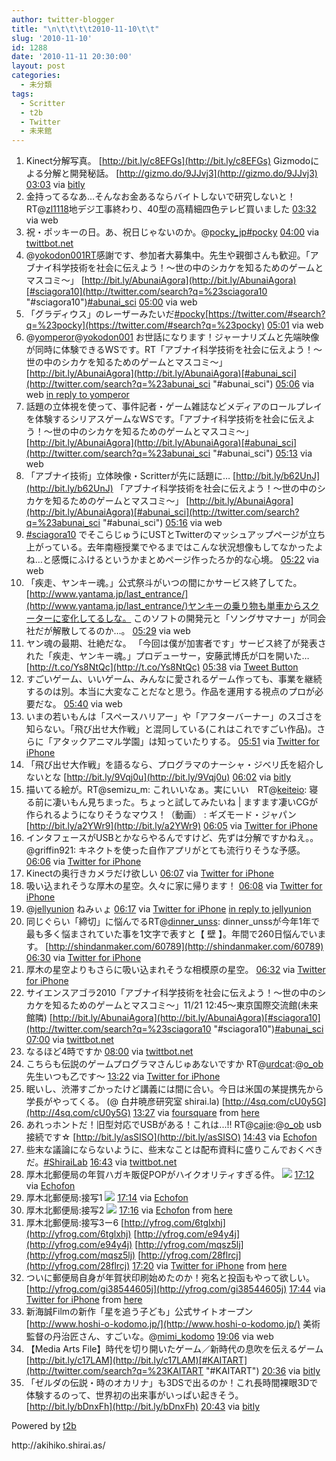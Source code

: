 ```yaml
---
author: twitter-blogger
title: "\n\t\t\t\t2010-11-10\t\t"
slug: '2010-11-10'
id: 1288
date: '2010-11-11 20:30:00'
layout: post
categories:
  - 未分類
tags:
  - Scritter
  - t2b
  - Twitter
  - 未来館
---
```


<div xmlns:georss="http://www.georss.org/georss">

1.  <span><span>Kinect分解写真。 [http://bit.ly/c8EFGs](http://bit.ly/c8EFGs) Gizmodoによる分解と開発秘話。 [http://gizmo.do/9JJvj3](http://gizmo.do/9JJvj3)</span> <span>[<span>03:03</span>](http://twitter.com/o_ob/status/2360692237668352) <span>via [bitly](http://bit.ly)</span></span></span>
2.  <span><span>金持ってるなあ…そんなお金あるならバイトしないで研究しないと！ RT@[zl1118](http://twitter.com/zl1118 "zl1118")地デジ工事終わり、40型の高精細四色テレビ買いました</span> <span>[<span>03:32</span>](http://twitter.com/o_ob/status/2367884839878656) <span>via web</span></span></span>
3.  <span><span>祝・ポッキーの日。あ、祝日じゃないのか。@[pocky_jp](http://twitter.com/pocky_jp "pocky_jp")[#pocky](http://twitter.com/search?q=%23pocky "#pocky")</span> <span>[<span>04:00</span>](http://twitter.com/o_ob/status/2375055883374592) <span>via [twittbot.net](http://twittbot.net/)</span></span></span>
4.  <span><span>@[yokodon001RT](http://twitter.com/yokodon001RT "yokodon001RT")感謝です、参加者大募集中。先生や親御さんも歓迎。「アブナイ科学技術を社会に伝えよう！～世の中のシカケを知るためのゲームとマスコミ～」 [http://bit.ly/AbunaiAgora](http://bit.ly/AbunaiAgora)[#sciagora10](http://twitter.com/search?q=%23sciagora10 "#sciagora10")[#abunai_sci](http://twitter.com/search?q=%23abunai_sci "#abunai_sci")</span> <span>[<span>05:00</span>](http://twitter.com/o_ob/status/2390087044177920) <span>via web</span></span></span>
5.  <span><span>「グラディウス」のレーザーみたいだ[#pocky](http://twitter.com/search?q=%23pocky "#pocky")[https://twitter.com/#search?q=%23pocky](https://twitter.com/#search?q=%23pocky)</span> <span>[<span>05:01</span>](http://twitter.com/o_ob/status/2390477529681922) <span>via web</span></span></span>
6.  <span><span>@[yomperor](http://twitter.com/yomperor "yomperor")@[yokodon001](http://twitter.com/yokodon001 "yokodon001") お世話になります！ジャーナリズムと先端映像が同時に体験できるWSです。RT「アブナイ科学技術を社会に伝えよう！～世の中のシカケを知るためのゲームとマスコミ～」 [http://bit.ly/AbunaiAgora](http://bit.ly/AbunaiAgora)[#abunai_sci](http://twitter.com/search?q=%23abunai_sci "#abunai_sci")</span> <span>[<span>05:06</span>](http://twitter.com/o_ob/status/2391588407877632) <span>via web</span> [in reply to yomperor](http://twitter.com/yomperor/status/2390708438700034)</span></span>
7.  <span><span>話題の立体視を使って、事件記者・ゲーム雑誌などメディアのロールプレイを体験するシリアスゲームなWSです。「アブナイ科学技術を社会に伝えよう！～世の中のシカケを知るためのゲームとマスコミ～」 [http://bit.ly/AbunaiAgora](http://bit.ly/AbunaiAgora)[#abunai_sci](http://twitter.com/search?q=%23abunai_sci "#abunai_sci")</span> <span>[<span>05:13</span>](http://twitter.com/o_ob/status/2393528567070720) <span>via web</span></span></span>
8.  <span><span>「アブナイ技術」立体映像・Scritterが先に話題に… [http://bit.ly/b62UnJ](http://bit.ly/b62UnJ) 「アブナイ科学技術を社会に伝えよう！～世の中のシカケを知るためのゲームとマスコミ～」 [http://bit.ly/AbunaiAgora](http://bit.ly/AbunaiAgora)[#abunai_sci](http://twitter.com/search?q=%23abunai_sci "#abunai_sci")</span> <span>[<span>05:16</span>](http://twitter.com/o_ob/status/2394185562849280) <span>via web</span></span></span>
9.  <span><span>[#sciagora10](http://twitter.com/search?q=%23sciagora10 "#sciagora10") でそこらじゅうにUSTとTwitterのマッシュアップページが立ち上がっている。去年南極授業でやるまではこんな状況想像もしてなかったよね…と感慨にふけるというかまとめページ作ったろか的な心境。</span> <span>[<span>05:22</span>](http://twitter.com/o_ob/status/2395704450351104) <span>via web</span></span></span>
10.  <span><span>「疾走、ヤンキー魂。」公式祭斗がいつの間にかサービス終了してた。 [http://www.yantama.jp/last_entrance/](http://www.yantama.jp/last_entrance/)ヤンキーの乗り物も単車からスクーターに変化してるしな。 このソフトの開発元と「ソングサマナー」が同会社だが解散してるのか…。</span> <span>[<span>05:29</span>](http://twitter.com/o_ob/status/2397551269519360) <span>via web</span></span></span>
11.  <span><span>ヤン魂の最期、壮絶だな。 「今回は僕が加害者です」サービス終了が発表された「疾走、ヤンキー魂。」プロデューサー，安藤武博氏が口を開いた… [http://t.co/Ys8NtQc](http://t.co/Ys8NtQc)</span> <span>[<span>05:38</span>](http://twitter.com/o_ob/status/2399751433625600) <span>via [Tweet Button](http://twitter.com/tweetbutton)</span></span></span>
12.  <span><span>すごいゲーム、いいゲーム、みんなに愛されるゲーム作っても、事業を継続するのは別。本当に大変なことだなと思う。作品を運用する視点のプロが必要だな。</span> <span>[<span>05:40</span>](http://twitter.com/o_ob/status/2400253441474561) <span>via web</span></span></span>
13.  <span><span>いまの若いもんは「スペースハリアー」や「アフターバーナー」のスゴさを知らない。「飛び出せ大作戦」と混同している(これはこれですごい作品)。さらに「アタックアニマル学園」は知っていたりする。</span> <span>[<span>05:51</span>](http://twitter.com/o_ob/status/2403034109837312) <span>via [Twitter for iPhone](http://twitter.com/)</span></span></span>
14.  <span><span>「飛び出せ大作戦」を語るなら、プログラマのナーシャ・ジベリ氏を紹介しないとな [http://bit.ly/9Vqj0u](http://bit.ly/9Vqj0u)</span> <span>[<span>06:02</span>](http://twitter.com/o_ob/status/2405821191290880) <span>via [bitly](http://bit.ly)</span></span></span>
15.  <span><span>描いてる絵が。RT@semizu_m: これいいなぁ。実にいい　RT@[keiteio](http://twitter.com/keiteio "keiteio"): 寝る前に凄いもん見ちまった。ちょっと試してみたいね | ますます凄いCGが作られるようになりそうなマウス！（動画） : ギズモード・ジャパン [http://bit.ly/a2YWr9](http://bit.ly/a2YWr9)</span> <span>[<span>06:05</span>](http://twitter.com/o_ob/status/2406548793991168) <span>via [Twitter for iPhone](http://twitter.com/)</span></span></span>
16.  <span><span>インタフェースがUSBとかならやるんですけど、先ずは分解ですかねえ。。@griffin921: キネクトを使った自作アプリがとても流行りそうな予感。</span> <span>[<span>06:06</span>](http://twitter.com/o_ob/status/2406771192762368) <span>via [Twitter for iPhone](http://twitter.com/)</span></span></span>
17.  <span><span>Kinectの奥行きカメラだけ欲しい</span> <span>[<span>06:07</span>](http://twitter.com/o_ob/status/2406996699516928) <span>via [Twitter for iPhone](http://twitter.com/)</span></span></span>
18.  <span><span>吸い込まれそうな厚木の星空。久々に家に帰ります！</span> <span>[<span>06:08</span>](http://twitter.com/o_ob/status/2407141700804608) <span>via [Twitter for iPhone](http://twitter.com/)</span></span></span>
19.  <span><span>@[jellyunion](http://twitter.com/jellyunion "jellyunion") ねみぃょ</span> <span>[<span>06:17</span>](http://twitter.com/o_ob/status/2409577945497600) <span>via [Twitter for iPhone](http://twitter.com/)</span> [in reply to jellyunion](http://twitter.com/jellyunion/status/2407335746080768)</span></span>
20.  <span><span>同じぐらい「締切」に悩んでるRT@[dinner_unss](http://twitter.com/dinner_unss "dinner_unss"): dinner_unssが今年1年で最も多く悩まされていた事を1文字で表すと【 壁 】。年間で260日悩んでいます。 [http://shindanmaker.com/60789](http://shindanmaker.com/60789)</span> <span>[<span>06:30</span>](http://twitter.com/o_ob/status/2412757982908417) <span>via [Twitter for iPhone](http://twitter.com/)</span></span></span>
21.  <span><span>厚木の星空よりもさらに吸い込まれそうな相模原の星空。</span> <span>[<span>06:32</span>](http://twitter.com/o_ob/status/2413180672286720) <span>via [Twitter for iPhone](http://twitter.com/)</span></span></span>
22.  <span><span>サイエンスアゴラ2010「アブナイ科学技術を社会に伝えよう！～世の中のシカケを知るためのゲームとマスコミ～」11/21 12:45～東京国際交流館(未来館隣) [http://bit.ly/AbunaiAgora](http://bit.ly/AbunaiAgora)[#sciagora10](http://twitter.com/search?q=%23sciagora10 "#sciagora10")[#abunai_sci](http://twitter.com/search?q=%23abunai_sci "#abunai_sci")</span> <span>[<span>07:00</span>](http://twitter.com/o_ob/status/2420375744942080) <span>via [twittbot.net](http://twittbot.net/)</span></span></span>
23.  <span><span>なるほど4時ですか</span> <span>[<span>08:00</span>](http://twitter.com/o_ob/status/2435463885357057) <span>via [twittbot.net](http://twittbot.net/)</span></span></span>
24.  <span><span>こちらも伝説のゲームプログラマさんじゅあないですか RT@[urdcat](http://twitter.com/urdcat "urdcat"):@[o_ob](http://twitter.com/o_ob "o_ob") 先生いつも乙です〜</span> <span>[<span>13:22</span>](http://twitter.com/o_ob/status/2516575743647744) <span>via [Twitter for iPhone](http://twitter.com/)</span></span></span>
25.  <span><span>眠いし、渋滞すごかったけど講義には間に合い。今日は米国の某提携先から学長がやってくる。 (@ 白井暁彦研究室 shirai.la) [http://4sq.com/cU0y5G](http://4sq.com/cU0y5G)</span> <span>[<span>13:27</span>](http://twitter.com/o_ob/status/2517699993280512) <span>via [foursquare](http://foursquare.com)</span> from [here<span></span>](http://maps.google.com/maps?q=35.4863235,139.3416822)</span></span>
26.  <span><span>あれっホントだ！旧型対応でUSBがある！これは...!! RT@[cajie](http://twitter.com/cajie "cajie"):@[o_ob](http://twitter.com/o_ob "o_ob") usb接続です☆ [http://bit.ly/asSISO](http://bit.ly/asSISO)</span> <span>[<span>14:43</span>](http://twitter.com/o_ob/status/2536867685736448) <span>via [Echofon](http://www.echofon.com/)</span></span></span>
27.  <span><span>些末な議論にならないように、些末なことは配布資料に盛りこんでおくべきだ。[#ShiraiLab](http://twitter.com/search?q=%23ShiraiLab "#ShiraiLab")</span> <span>[<span>16:43</span>](http://twitter.com/o_ob/status/2567035477299200) <span>via [twittbot.net](http://twittbot.net/)</span></span></span>
28.  <span><span>厚木北郵便局の年賀ハガキ販促POPがハイクオリティすぎる件。 [![](http://twitpic.com/show/thumb/35r8ll)](http://twitpic.com/35r8ll)</span> <span>[<span>17:12</span>](http://twitter.com/o_ob/status/2574404131229696) <span>via [Echofon](http://www.echofon.com/)</span></span></span>
29.  <span><span>厚木北郵便局:接写1 [![](http://twitpic.com/show/thumb/35r96q)](http://twitpic.com/35r96q)</span> <span>[<span>17:14</span>](http://twitter.com/o_ob/status/2574952897187840) <span>via [Echofon](http://www.echofon.com/)</span></span></span>
30.  <span><span>厚木北郵便局:接写2 [![](http://twitpic.com/show/thumb/35r9pt)](http://twitpic.com/35r9pt)</span> <span>[<span>17:16</span>](http://twitter.com/o_ob/status/2575409300377600) <span>via [Echofon](http://www.echofon.com/)</span> from [ here<span></span>](http://maps.google.com/maps?q=35.488478,139.340190)</span></span>
31.  <span><span>厚木北郵便局:接写3ー6 [http://yfrog.com/6tglxhj](http://yfrog.com/6tglxhj) [http://yfrog.com/e94y4j](http://yfrog.com/e94y4j) [http://yfrog.com/mqsz5lj](http://yfrog.com/mqsz5lj) [http://yfrog.com/28flrcj](http://yfrog.com/28flrcj)</span> <span>[<span>17:20</span>](http://twitter.com/o_ob/status/2576299956637696) <span>via [Twitter for iPhone](http://twitter.com/)</span> from [here<span></span>](http://maps.google.com/maps?q=35.48847788,139.34019011)</span></span>
32.  <span><span>ついに郵便局自身が年賀状印刷始めたのか！宛名と投函もやって欲しい。 [http://yfrog.com/gi38544605j](http://yfrog.com/gi38544605j)</span> <span>[<span>17:44</span>](http://twitter.com/o_ob/status/2582374164467713) <span>via [Twitter for iPhone](http://twitter.com/)</span> from [here<span></span>](http://maps.google.com/maps?q=35.48847788,139.34019011)</span></span>
33.  <span><span>新海誠Filmの新作「星を追う子ども」公式サイトオープン [http://www.hoshi-o-kodomo.jp/](http://www.hoshi-o-kodomo.jp/) 美術監督の丹治匠さん、すごいな。@[mimi_kodomo](http://twitter.com/mimi_kodomo "mimi_kodomo")</span> <span>[<span>19:06</span>](http://twitter.com/o_ob/status/2603125164744704) <span>via web</span></span></span>
34.  <span><span>【Media Arts File】時代を切り開いたゲーム／新時代の息吹を伝えるゲーム [http://bit.ly/c17LAM](http://bit.ly/c17LAM)[#KAITART](http://twitter.com/search?q=%23KAITART "#KAITART")</span> <span>[<span>20:36</span>](http://twitter.com/o_ob/status/2625812742283264) <span>via [bitly](http://bit.ly)</span></span></span>
35.  <span><span>「ゼルダの伝説・時のオカリナ」も3DSで出るのか！これ長時間裸眼3Dで体験するのって、世界初の出来事がいっぱい起きそう。 [http://bit.ly/bDnxFh](http://bit.ly/bDnxFh)</span> <span>[<span>20:43</span>](http://twitter.com/o_ob/status/2627443315707906) <span>via [bitly](http://bit.ly)</span></span></span>

</div>

Powered by [t2b](http://t2b.utilz.jp/)

<div>http://akihiko.shirai.as/</div>